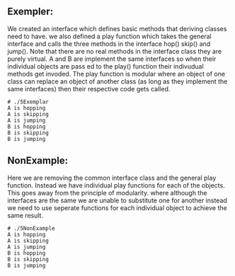 ## Exempler:
We created an interface which defines basic methods that deriving classes need
to have. we also defined a play function which takes the general interface and
calls the three methods in the interface hop() skip() and jump(). Note that
there are no real methods in the interface class they are purely
virtual. A and B are implement the same interfaces so when their individual
objects are pass ed to the play() function their indivudual methods get
invoded. The play function is modular where an object of one class can replace
an object of another class (as long as they implement the same interfaces)
then their respective code gets called.
```
# ./5Exemplar
A is hopping
A is skipping
A is jumping
B is hopping
B is skipping
B is jumping

```


## NonExample:

Here we are removing the common interface class and the general play
function. Instead we have individual play functions for each of the
objects. This goes away from the principle of modularity. where although the
interfaces are the same we are unable to substitute one for another instead we
need to use seperate functions for each individual object to achieve the same result.

```
# ./5NonExample
A is hopping
A is skipping
A is jumping
B is hopping
B is skipping
B is jumping

```

